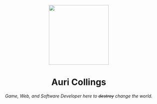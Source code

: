 <p align="center">
  <img width="192" height="192" src="https://avatars1.githubusercontent.com/u/22041561?s=460&u=be237bcbf0cbb7fef4b820d88dc7b9636a522a45&v=4">
</p>

<h1 align="center">Auri Collings</h1>
<p align="center"><em>Game, Web, and Software Developer here to <strike>destroy</strike> change the world.</em></p>
